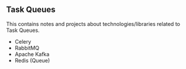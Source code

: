 Task Queues
-----------

This contains notes and projects about technologies/libraries related to Task Queues.

- Celery
- RabbitMQ
- Apache Kafka
- Redis (Queue)

